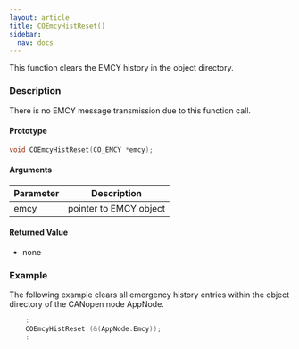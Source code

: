 ```yaml
---
layout: article
title: COEmcyHistReset()
sidebar:
  nav: docs
---
```


This function clears the EMCY history in the object directory.

<!--more-->

### Description

There is no EMCY message transmission due to this function call.

#### Prototype

```c
void COEmcyHistReset(CO_EMCY *emcy);
```

#### Arguments

| Parameter | Description |
| --- | --- |
| emcy | pointer to EMCY object |

#### Returned Value

- none

### Example

The following example clears all emergency history entries within the object directory of the CANopen node AppNode.

```c
    :
    COEmcyHistReset (&(AppNode.Emcy));
    :
```
